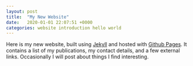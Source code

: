 ```yaml
---
layout: post
title:  "My New Website"
date:   2020-01-01 22:07:51 +0000
categories: website introduction hello world
---
```


Here is my new website, built using [Jekyll](https://jekyllrb.com/)
and hosted with [Github Pages](https://pages.github.com/).
It contains a list of my publications,
my contact details,
and a few external links.
Occasionally I will post about things I find interesting.
